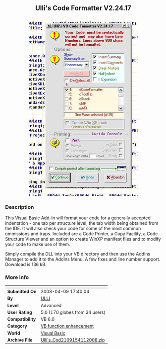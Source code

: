 ﻿<div align="center">

## Ulli's Code Formatter V2\.24\.17

<img src="PIC2008411451173162.JPG">
</div>

### Description

This Visual Basic Add-In will format your code for a generally accepted indentation - one tab per structure level, the tab width being obtained from the IDE. It will also check your code for some of the most common ommissions and traps. Included are a Code Printer, a Copy Facility, a Code Structure Viewer and an option to create WinXP manifest files and to modify your code to make use of them.

Simply compile the DLL into your VB directory and then use the AddIns Manager to add it to the AddIns Menu. A few fixes and line number support. Download is 136 kB.
 
### More Info
 


<span>             |<span>
---                |---
**Submitted On**   |2008-04-09 17:40:04
**By**             |[ULLI](https://github.com/Planet-Source-Code/PSCIndex/blob/master/ByAuthor/ulli.md)
**Level**          |Advanced
**User Rating**    |5.0 (170 globes from 34 users)
**Compatibility**  |VB 6\.0
**Category**       |[VB function enhancement](https://github.com/Planet-Source-Code/PSCIndex/blob/master/ByCategory/vb-function-enhancement__1-25.md)
**World**          |[Visual Basic](https://github.com/Planet-Source-Code/PSCIndex/blob/master/ByWorld/visual-basic.md)
**Archive File**   |[Ulli's\_Cod2109154112008\.zip](https://github.com/Planet-Source-Code/ulli-ulli-s-code-formatter-v2-24-17__1-64016/archive/master.zip)








